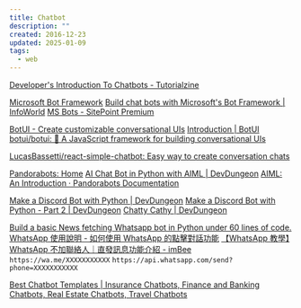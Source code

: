 ```yaml
---
title: Chatbot
description: ""
created: 2016-12-23
updated: 2025-01-09
tags:
  - web
---
```


[Developer's Introduction To Chatbots - Tutorialzine](https://tutorialzine.com/2016/11/introduction-to-chatbots)

[Microsoft Bot Framework](https://dev.botframework.com/)
[Build chat bots with Microsoft's Bot Framework | InfoWorld](http://www.infoworld.com/article/3152158/application-development/build-chat-bots-with-microsofts-bot-framework.html)
[MS Bots - SitePoint Premium](https://www.sitepoint.com/premium/courses/ms-bots-2939)

[BotUI - Create customizable conversational UIs](https://botui.org/)
[Introduction | BotUI](https://docs.botui.org/)
[botui/botui: 🤖 A JavaScript framework for building conversational UIs](https://github.com/botui/botui)

[LucasBassetti/react-simple-chatbot: Easy way to create conversation chats](https://github.com/LucasBassetti/react-simple-chatbot)

[Pandorabots: Home](https://home.pandorabots.com/en/#features)
[AI Chat Bot in Python with AIML | DevDungeon](https://www.devdungeon.com/content/ai-chat-bot-python-aiml)
[AIML: An Introduction · Pandorabots Documentation](https://pandorabots.com/docs/aiml/aiml-basics.html)

[Make a Discord Bot with Python | DevDungeon](https://www.devdungeon.com/content/make-discord-bot-python)
[Make a Discord Bot with Python - Part 2 | DevDungeon](https://www.devdungeon.com/content/make-discord-bot-python-part-2)
[Chatty Cathy | DevDungeon](https://www.devdungeon.com/content/chatty-cathy)

[Build a basic News fetching Whatsapp bot in Python under 60 lines of code.](https://blog.usejournal.com/build-a-basic-news-fetching-whatsapp-bot-in-python-under-60-lines-of-code-2d992faf7f79)
[WhatsApp 使用說明 - 如何使用 WhatsApp 的點擊對話功能](https://faq.whatsapp.com/general/chats/how-to-use-click-to-chat/?lang=zh_tw)
[【WhatsApp 教學】WhatsApp 不加聯絡人｜直發訊息功能介紹 - imBee](https://www.imbee.io/whatsapp-%E4%B8%8D%E5%8A%A0%E8%81%AF%E7%B5%A1%E4%BA%BA/)
`https://wa.me/XXXXXXXXXXX`
`https://api.whatsapp.com/send?phone=XXXXXXXXXXX`

[Best Chatbot Templates | Insurance Chatbots, Finance and Banking Chatbots, Real Estate Chatbots, Travel Chatbots](https://hellotars.com/bot-examples/)
